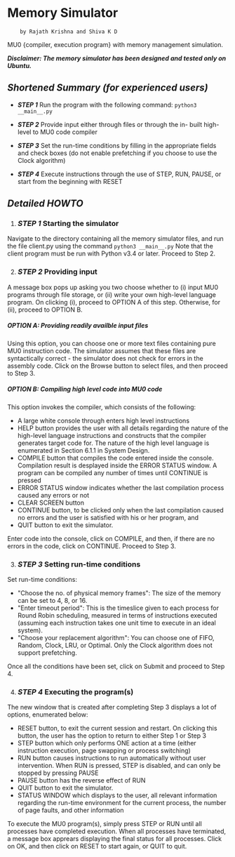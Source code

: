 # Memory Simulator
        by Rajath Krishna and Shiva K D
MU0 {compiler, execution program} with memory management simulation.

***_Disclaimer: The memory simulator has been designed and tested only on Ubuntu._***
## _Shortened Summary (for experienced users)_ 
* _**STEP 1**_ Run the program with the following command:
```python3 __main__.py ```
* _**STEP 2**_ Provide input either through files or through the in- built high-level to MU0 code compiler

* _**STEP 3**_ Set the run-time conditions by filling in the appropriate fields and check boxes (do not enable prefetching if you choose to use the Clock algorithm)

* _**STEP 4**_ Execute instructions through the use of STEP, RUN, PAUSE, or start from the beginning with RESET

## _Detailed HOWTO_
1. ### _STEP 1_ Starting the simulator
 Navigate to the directory containing all the memory simulator files, and run the file client.py using the command
 ```python3 __main__.py```
 Note that the client program must be run with Python v3.4 or later. Proceed to Step 2.

2. ### _STEP 2_ Providing input
 A message box pops up asking you two choose whether to (i) input MU0 programs through file storage, or (ii) write your own high-level language program. On clicking (i), proceed to OPTION A of this step. Otherwise, for (ii), proceed to OPTION B.
 ##### OPTION A: Providing readily availble input files 
 Using this option, you can choose one or more text files containing pure MU0 instruction code. The simulator assumes that these files are syntactically correct - the simulator does not check for errors in the assembly code.
 Click on the Browse button to select files, and then proceed to Step 3.
 ##### OPTION B: Compiling high level code into MU0 code
 This option invokes the compiler, which consists of the following:
  *	A large white console through enters high level instructions
  *	HELP button provides the user with all details regarding the nature of the high-level language instructions and constructs that the compiler generates target code for. The nature of the high level language is enumerated in Section 6.1.1 in System Design.
  *	COMPILE button that compiles the code entered inside the console. Compilation result is desplayed inside the ERROR STATUS window. A program can be compiled any number of times until CONTINUE is pressed
  *	ERROR STATUS window indicates whether the last compilation process caused any errors or not
  *	CLEAR SCREEN button 
  *	CONTINUE button, to be clicked only when the last compilation caused no errors and the user is satisfied with his or her program, and
  *	QUIT button to exit the simulator.
 
 Enter code into the console, click on COMPILE, and then, if there are no errors in the code, click on CONTINUE. Proceed to Step 3.

3. ### _STEP 3_ Setting run-time conditions
 Set run-time conditions:
  * "Choose the no. of physical memory frames": The size of the memory can be set to 4, 8, or 16.
  * "Enter timeout period": This is the timeslice given to each process for Round Robin scheduling, measured in terms of instructions executed (assuming each instruction takes one unit time to execute in an ideal system).
  * "Choose your replacement algorithm": You can choose one of FIFO, Random, Clock, LRU, or Optimal. Only the Clock algorithm does not support prefetching.
  
 Once all the conditions have been set, click on Submit and proceed to Step 4.

4. ### _STEP 4_ Executing the program(s)
 The new window that is created after completing Step 3 displays a lot of options, enumerated below:
  *	RESET button, to exit the current session and restart. On clicking this button, the user has the option to return to either Step 1 or Step 3
  *	STEP button which only performs ONE action at a time (either instruction execution, page swapping or process switching)
  *	RUN button causes instructions to run automatically without user intervention. When RUN is pressed, STEP is disabled, and can only be stopped by pressing PAUSE
  *	PAUSE button has the reverse effect of RUN
  *	QUIT button to exit the simulator.
  *	STATUS WINDOW which displays to the user, all relevant information regarding the run-time environment for the current process, the number of page faults, and other information 
 
 To execute the MU0 program(s), simply press STEP or RUN until all processes have completed execution.
 When all processes have terminated, a message box apprears displaying the final status for all processes. Click on OK, and then click on RESET to start again, or QUIT to quit.





